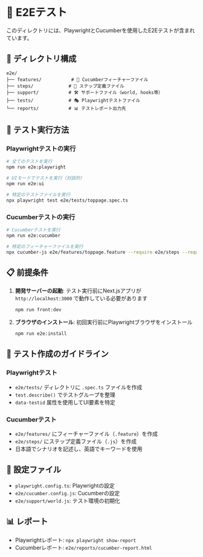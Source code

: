 # 🧪 E2Eテスト

このディレクトリには、PlaywrightとCucumberを使用したE2Eテストが含まれています。

## 📁 ディレクトリ構成

```
e2e/
├── features/           # 🥒 Cucumberフィーチャーファイル
├── steps/             # 📝 ステップ定義ファイル
├── support/           # 🛠️ サポートファイル（world, hooks等）
├── tests/             # 🎭 Playwrightテストファイル
└── reports/           # 📊 テストレポート出力先
```

## 🚀 テスト実行方法

### Playwrightテストの実行

```bash
# 全てのテストを実行
npm run e2e:playwright

# UIモードでテストを実行（対話的）
npm run e2e:ui

# 特定のテストファイルを実行
npx playwright test e2e/tests/toppage.spec.ts
```

### Cucumberテストの実行

```bash
# Cucumberテストを実行
npm run e2e:cucumber

# 特定のフィーチャーファイルを実行
npx cucumber-js e2e/features/toppage.feature --require e2e/steps --require e2e/support
```

## 📋 前提条件

1. **開発サーバーの起動**: テスト実行前にNext.jsアプリが `http://localhost:3000` で動作している必要があります
   ```bash
   npm run front:dev
   ```

2. **ブラウザのインストール**: 初回実行前にPlaywrightブラウザをインストール
   ```bash
   npm run e2e:install
   ```

## 🎯 テスト作成のガイドライン

### Playwrightテスト
- `e2e/tests/` ディレクトリに `.spec.ts` ファイルを作成
- `test.describe()` でテストグループを整理
- `data-testid` 属性を使用してUI要素を特定

### Cucumberテスト  
- `e2e/features/` にフィーチャーファイル（`.feature`）を作成
- `e2e/steps/` にステップ定義ファイル（`.js`）を作成
- 日本語でシナリオを記述し、英語でキーワードを使用

## 🔧 設定ファイル

- `playwright.config.ts`: Playwrightの設定
- `e2e/cucumber.config.js`: Cucumberの設定
- `e2e/support/world.js`: テスト環境の初期化

## 📊 レポート

- Playwrightレポート: `npx playwright show-report`
- Cucumberレポート: `e2e/reports/cucumber-report.html`